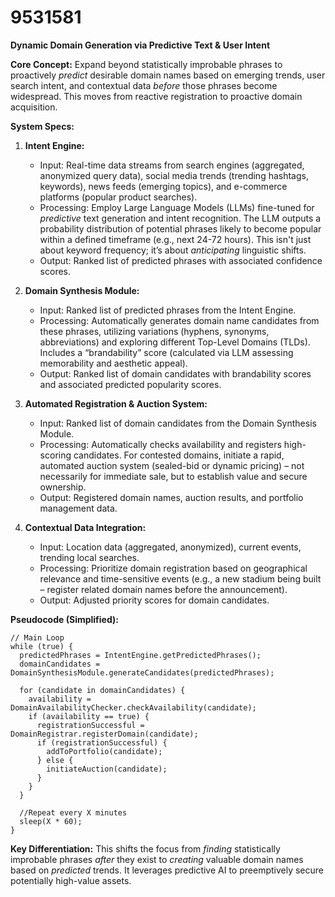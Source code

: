 # 9531581

**Dynamic Domain Generation via Predictive Text & User Intent**

**Core Concept:** Expand beyond statistically improbable phrases to proactively *predict* desirable domain names based on emerging trends, user search intent, and contextual data *before* those phrases become widespread. This moves from reactive registration to proactive domain acquisition.

**System Specs:**

1.  **Intent Engine:**
    *   Input: Real-time data streams from search engines (aggregated, anonymized query data), social media trends (trending hashtags, keywords), news feeds (emerging topics), and e-commerce platforms (popular product searches).
    *   Processing: Employ Large Language Models (LLMs) fine-tuned for *predictive* text generation and intent recognition. The LLM outputs a probability distribution of potential phrases likely to become popular within a defined timeframe (e.g., next 24-72 hours).  This isn't just about keyword frequency; it’s about *anticipating* linguistic shifts.
    *   Output: Ranked list of predicted phrases with associated confidence scores.

2.  **Domain Synthesis Module:**
    *   Input: Ranked list of predicted phrases from the Intent Engine.
    *   Processing: Automatically generates domain name candidates from these phrases, utilizing variations (hyphens, synonyms, abbreviations) and exploring different Top-Level Domains (TLDs).  Includes a “brandability” score (calculated via LLM assessing memorability and aesthetic appeal).
    *   Output: Ranked list of domain candidates with brandability scores and associated predicted popularity scores.

3.  **Automated Registration & Auction System:**
    *   Input: Ranked list of domain candidates from the Domain Synthesis Module.
    *   Processing: Automatically checks availability and registers high-scoring candidates.  For contested domains, initiate a rapid, automated auction system (sealed-bid or dynamic pricing) – not necessarily for immediate sale, but to establish value and secure ownership.
    *   Output: Registered domain names, auction results, and portfolio management data.

4.  **Contextual Data Integration:**
    *   Input: Location data (aggregated, anonymized), current events, trending local searches.
    *   Processing:  Prioritize domain registration based on geographical relevance and time-sensitive events (e.g., a new stadium being built – register related domain names before the announcement).
    *   Output: Adjusted priority scores for domain candidates.

**Pseudocode (Simplified):**

```
// Main Loop
while (true) {
  predictedPhrases = IntentEngine.getPredictedPhrases();
  domainCandidates = DomainSynthesisModule.generateCandidates(predictedPhrases);

  for (candidate in domainCandidates) {
    availability = DomainAvailabilityChecker.checkAvailability(candidate);
    if (availability == true) {
      registrationSuccessful = DomainRegistrar.registerDomain(candidate);
      if (registrationSuccessful) {
        addToPortfolio(candidate);
      } else {
        initiateAuction(candidate);
      }
    }
  }

  //Repeat every X minutes
  sleep(X * 60);
}
```

**Key Differentiation:** This shifts the focus from *finding* statistically improbable phrases *after* they exist to *creating* valuable domain names based on *predicted* trends.  It leverages predictive AI to preemptively secure potentially high-value assets.